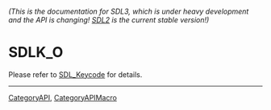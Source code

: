 ###### (This is the documentation for SDL3, which is under heavy development and the API is changing! [SDL2](https://wiki.libsdl.org/SDL2/) is the current stable version!)
# SDLK_O

Please refer to [SDL_Keycode](SDL_Keycode) for details.

----
[CategoryAPI](CategoryAPI), [CategoryAPIMacro](CategoryAPIMacro)

